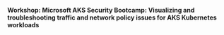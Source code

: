 **Workshop: Microsoft AKS Security Bootcamp: Visualizing and troubleshooting traffic and network policy issues for AKS Kubernetes workloads**
